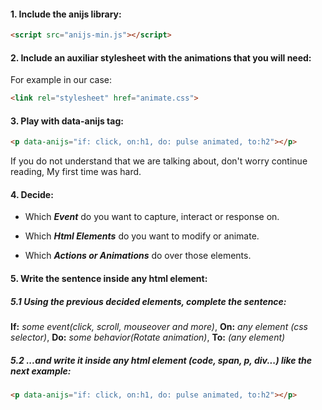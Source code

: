 #### 1. **Include the anijs library:**

 ```html
 <script src="anijs-min.js"></script>
 ```

#### 2. **Include an auxiliar stylesheet with the animations that you will need:**

For example in our case:

```html
<link rel="stylesheet" href="animate.css">
```

#### 3. Play with data-anijs tag:
```html
<p data-anijs="if: click, on:h1, do: pulse animated, to:h2"></p>
```

If you do not understand that we are talking about, don't worry continue reading, My first time was hard.

#### 4. Decide:

 * Which ***Event*** do you want to capture, interact or response on.

 * Which ***Html Elements*** do you want to modify or animate.

 * Which ***Actions or Animations*** do over those elements.

#### 5. Write the sentence inside any html element:

##### 5.1 Using the previous decided elements, complete the sentence:  

 **If:** *some event(click, scroll, mouseover and more)*, **On:** *any element (css selector)*, **Do:** *some behavior(Rotate animation)*, **To:** *(any element)*

##### 5.2 ...and write it inside any html element (*code, span, p, div*...) like the next example:

```html
<p data-anijs="if: click, on:h1, do: pulse animated, to:h2"></p>
```